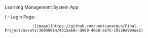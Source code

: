 Learning Management System App

  I - Login Page:


                ![image](https://github.com/umutcanargun/Final-Project/assets/36049614/4315a68c-d860-40b8-a675-c9538e994ae2)
